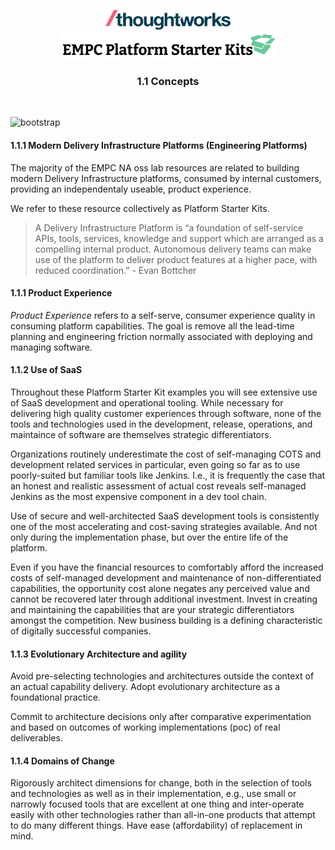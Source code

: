 <div align="center">
	<p>
		<img alt="Thoughtworks Logo" src="https://raw.githubusercontent.com/ThoughtWorks-DPS/static/master/thoughtworks_flamingo_wave.png?sanitize=true" width=200 />
    <br />
		<img alt="DPS Title" src="https://raw.githubusercontent.com/ThoughtWorks-DPS/static/master/EMPCPlatformStarterKitsImage.png?sanitize=true" width=350/>
	</p>
  <h3>1.1 Concepts</h3>
</div>
<br />

![bootstrap](https://img.shields.io/badge/document-EarlyDraft-yellow.svg?style=for-the-badge&logo=markdown)  

#### 1.1.1 Modern Delivery Infrastructure Platforms (Engineering Platforms)

The majority of the EMPC NA oss lab resources are related to building modern Delivery Infrastructure platforms, consumed by internal customers, providing an independentaly useable, product experience.  

We refer to these resource collectively as Platform Starter Kits.  

> A Delivery Infrastructure Platform is “a foundation of self-service APIs, tools, services, knowledge and support which are arranged as a compelling internal product. Autonomous delivery teams can make use of the platform to deliver product features at a higher pace, with reduced coordination.” - Evan Bottcher  

#### 1.1.1 Product Experience

_Product Experience_ refers to a self-serve, consumer experience quality in consuming platform capabilities. The goal is remove all the lead-time planning and engineering friction normally associated with deploying and managing software.  

#### 1.1.2 Use of SaaS  

Throughout these Platform Starter Kit examples you will see extensive use of SaaS development and operational tooling. While necessary for delivering high quality customer experiences through software, none of the tools and technologies used in the development, release, operations, and maintaince of software are themselves strategic differentiators. 

Organizations routinely underestimate the cost of self-managing COTS and development related services in particular, even going so far as to use poorly-suited but familiar tools like Jenkins. I.e., it is frequently the case that an honest and realistic assessment of actual cost reveals self-managed Jenkins as the most expensive component in a dev tool chain.  

Use of secure and well-architected SaaS development tools is consistently one of the most accelerating and cost-saving strategies available. And not only during the implementation phase, but over the entire life of the platform.    

Even if you have the financial resources to comfortably afford the increased costs of self-managed development and maintenance of non-differentiated capabilities, the opportunity cost alone negates any perceived value and cannot be recovered later through additional investment. Invest in creating and maintaining the capabilities that are your strategic differentiators amongst the competition. New business building is a defining characteristic of digitally successful companies.  

#### 1.1.3 Evolutionary Architecture and agility

Avoid pre-selecting technologies and architectures outside the context of an actual capability delivery. Adopt evolutionary architecture as a foundational practice.  

Commit to architecture decisions only after comparative experimentation and based on outcomes of working implementations (poc) of real deliverables.  

#### 1.1.4 Domains of Change

Rigorously architect dimensions for change, both in the selection of tools and technologies as well as in their implementation, e.g., use small or narrowly focused tools that are excellent at one thing and inter-operate easily with other technologies rather than all-in-one products that attempt to do many different things. Have ease (affordability) of replacement in mind.  
